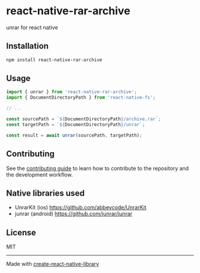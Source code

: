 # react-native-rar-archive

unrar for react native

## Installation

```sh
npm install react-native-rar-archive
```

## Usage

```js
import { unrar } from 'react-native-rar-archive';
import { DocumentDirectoryPath } from 'react-native-fs';

// ...

const sourcePath = `${DocumentDirectoryPath}/archive.rar`;
const targetPath = `${DocumentDirectoryPath}/unrar`;

const result = await unrar(sourcePath, targetPath);
```

## Contributing

See the [contributing guide](CONTRIBUTING.md) to learn how to contribute to the repository and the development workflow.

## Native libraries used

- UnrarKit (ios) https://github.com/abbeycode/UnrarKit
- junrar (android) https://github.com/junrar/junrar

## License

MIT

---

Made with [create-react-native-library](https://github.com/callstack/react-native-builder-bob)
